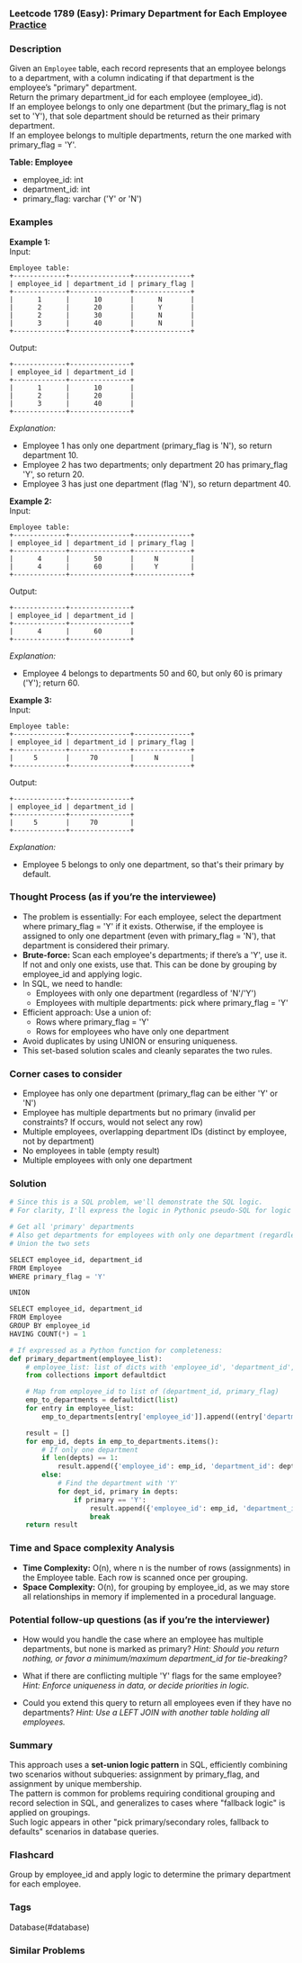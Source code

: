### Leetcode 1789 (Easy): Primary Department for Each Employee [Practice](https://leetcode.com/problems/primary-department-for-each-employee)

### Description  
Given an `Employee` table, each record represents that an employee belongs to a department, with a column indicating if that department is the employee’s "primary" department.  
Return the primary department_id for each employee (employee_id).  
If an employee belongs to only one department (but the primary_flag is not set to 'Y'), that sole department should be returned as their primary department.  
If an employee belongs to multiple departments, return the one marked with primary_flag = 'Y'.

**Table: Employee**  
- employee_id: int  
- department_id: int  
- primary_flag: varchar ('Y' or 'N')  

### Examples  

**Example 1:**  
Input:  
```
Employee table:
+-------------+---------------+--------------+
| employee_id | department_id | primary_flag |
+-------------+---------------+--------------+
|      1      |      10       |      N       |
|      2      |      20       |      Y       |
|      2      |      30       |      N       |
|      3      |      40       |      N       |
+-------------+---------------+--------------+
```
Output:  
```
+-------------+---------------+
| employee_id | department_id |
+-------------+---------------+
|      1      |      10       |
|      2      |      20       |
|      3      |      40       |
+-------------+---------------+
```
*Explanation:*
- Employee 1 has only one department (primary_flag is 'N'), so return department 10.
- Employee 2 has two departments; only department 20 has primary_flag 'Y', so return 20.
- Employee 3 has just one department (flag 'N'), so return department 40.

**Example 2:**  
Input:  
```
Employee table:
+-------------+---------------+--------------+
| employee_id | department_id | primary_flag |
+-------------+---------------+--------------+
|      4      |      50       |     N        |
|      4      |      60       |     Y        |
+-------------+---------------+--------------+
```
Output:  
```
+-------------+---------------+
| employee_id | department_id |
+-------------+---------------+
|      4      |      60       |
+-------------+---------------+
```
*Explanation:*
- Employee 4 belongs to departments 50 and 60, but only 60 is primary ('Y'); return 60.

**Example 3:**  
Input:  
```
Employee table:
+-------------+---------------+--------------+
| employee_id | department_id | primary_flag |
+-------------+---------------+--------------+
|     5       |     70        |     N        |
+-------------+---------------+--------------+
```
Output:  
```
+-------------+---------------+
| employee_id | department_id |
+-------------+---------------+
|     5       |     70        |
+-------------+---------------+
```
*Explanation:*
- Employee 5 belongs to only one department, so that's their primary by default.

### Thought Process (as if you’re the interviewee)  
- The problem is essentially: For each employee, select the department where primary_flag = 'Y' if it exists. Otherwise, if the employee is assigned to only one department (even with primary_flag = 'N'), that department is considered their primary.
- **Brute-force:** Scan each employee's departments; if there’s a 'Y', use it. If not and only one exists, use that. This can be done by grouping by employee_id and applying logic.
- In SQL, we need to handle:
  - Employees with only one department (regardless of 'N'/'Y')
  - Employees with multiple departments: pick where primary_flag = 'Y'
- Efficient approach: Use a union of:
  - Rows where primary_flag = 'Y'
  - Rows for employees who have only one department
- Avoid duplicates by using UNION or ensuring uniqueness.
- This set-based solution scales and cleanly separates the two rules.

### Corner cases to consider  
- Employee has only one department (primary_flag can be either 'Y' or 'N')
- Employee has multiple departments but no primary (invalid per constraints? If occurs, would not select any row)
- Multiple employees, overlapping department IDs (distinct by employee, not by department)
- No employees in table (empty result)
- Multiple employees with only one department

### Solution

```python
# Since this is a SQL problem, we'll demonstrate the SQL logic.
# For clarity, I'll express the logic in Pythonic pseudo-SQL for logic understanding.

# Get all 'primary' departments
# Also get departments for employees with only one department (regardless of flag)
# Union the two sets

SELECT employee_id, department_id
FROM Employee
WHERE primary_flag = 'Y'

UNION

SELECT employee_id, department_id
FROM Employee
GROUP BY employee_id
HAVING COUNT(*) = 1

# If expressed as a Python function for completeness:
def primary_department(employee_list):
    # employee_list: list of dicts with 'employee_id', 'department_id', 'primary_flag'
    from collections import defaultdict

    # Map from employee_id to list of (department_id, primary_flag)
    emp_to_departments = defaultdict(list)
    for entry in employee_list:
        emp_to_departments[entry['employee_id']].append((entry['department_id'], entry['primary_flag']))

    result = []
    for emp_id, depts in emp_to_departments.items():
        # If only one department
        if len(depts) == 1:
            result.append({'employee_id': emp_id, 'department_id': depts[0][0]})
        else:
            # Find the department with 'Y'
            for dept_id, primary in depts:
                if primary == 'Y':
                    result.append({'employee_id': emp_id, 'department_id': dept_id})
                    break
    return result
```

### Time and Space complexity Analysis  

- **Time Complexity:** O(n), where n is the number of rows (assignments) in the Employee table. Each row is scanned once per grouping.
- **Space Complexity:** O(n), for grouping by employee_id, as we may store all relationships in memory if implemented in a procedural language.

### Potential follow-up questions (as if you’re the interviewer)  

- How would you handle the case where an employee has multiple departments, but none is marked as primary?
  *Hint: Should you return nothing, or favor a minimum/maximum department_id for tie-breaking?*

- What if there are conflicting multiple 'Y' flags for the same employee?
  *Hint: Enforce uniqueness in data, or decide priorities in logic.*

- Could you extend this query to return all employees even if they have no departments?
  *Hint: Use a LEFT JOIN with another table holding all employees.*

### Summary
This approach uses a **set-union logic pattern** in SQL, efficiently combining two scenarios without subqueries: assignment by primary_flag, and assignment by unique membership.  
The pattern is common for problems requiring conditional grouping and record selection in SQL, and generalizes to cases where "fallback logic" is applied on groupings.  
Such logic appears in other "pick primary/secondary roles, fallback to defaults" scenarios in database queries.


### Flashcard
Group by employee_id and apply logic to determine the primary department for each employee.

### Tags
Database(#database)

### Similar Problems
